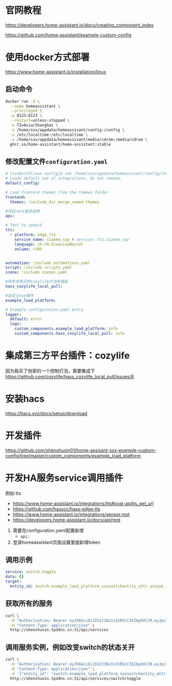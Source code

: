 # 官网教程
https://developers.home-assistant.io/docs/creating_component_index

https://github.com/home-assistant/example-custom-config

# 使用docker方式部署
https://www.home-assistant.io/installation/linux

## 启动命令
```sh
docker run -d \
  --name homeassistant \
  --privileged \
  -p 8123:8123 \
  --restart=unless-stopped \
  -e TZ=Asia/Shanghai \
  -v /home/ssx/appdata/homeassisant/config:/config \
  -v /etc/localtime:/etc/localtime \
  -v /home/ssx/appdata/homeassisant/media/cdrom:/media/cdrom \
  ghcr.io/home-assistant/home-assistant:stable
```
## 修改配置文件`configuration.yaml`
```yaml
# [ssx@archlinux config]$ cat /home/ssx/appdata/homeassisant/config/configuration.yaml 
# Loads default set of integrations. Do not remove.
default_config:

# Load frontend themes from the themes folder
frontend:
  themes: !include_dir_merge_named themes

#开启rest服务调用
api:

# Text to speech
tts:
  - platform: edge_tts
    service_name: xiaomo_say # service: tts.xiaomo_say
    language: zh-CN-XiaoxiaoNeural
    volume: +10%


automation: !include automations.yaml
script: !include scripts.yaml
scene: !include scenes.yaml

#拼多多购买的cozylife灯泡和插座
hass_cozylife_local_pull:

#自定义ssx插件
example_load_platform:

# Example configuration.yaml entry
logger:
  default: error
  logs:
    custom_components.example_load_platform: info
    custom_components.hass_cozylife_local_pull: info
```

# 集成第三方平台插件：cozylife
因为我买了他家的一个控制灯泡，需要集成下
https://github.com/cozylife/hass_cozylife_local_pull/issues/6

# 安装hacs
https://hacs.xyz/docs/setup/download

# 开发插件
https://github.com/shenshuxin01/home-assisant-ssx-example-custom-config/tree/master/custom_components/example_load_platform

# 开发HA服务service调用插件
例如 tts
- https://www.home-assistant.io/integrations/tts#post-apitts_get_url
- https://github.com/hasscc/hass-edge-tts
- https://www.home-assistant.io/integrations/sensor.rest
- https://developers.home-assistant.io/docs/api/rest

1. 需要在configuration.yaml配置新增
    - `api:`
2. 登录homeassistant页面设置里面新增token

## 调用示例
```yaml
service: switch.toggle
data: {}
target:
  entity_id: switch.example_load_platform_ssxswitchentity_attr_unique_id
```
## 获取所有的服务
<!-- -H "Authorization: Bearer <ACCESS TOKEN>" -->
```sh
curl \
  -H "Authorization: Bearer eyJhbGciOiJIUzI1NiIsInR5cCI6IkpXVCJ9.eyJpc3MiOiJlZmRiZTFhNDAzNmU0YjY2YTZiZjI1NDdmY2RlNDE1MCIsImlhdCI6MTY4NDQ3OTk2OSwiZXhwIjoxOTk5ODM5OTY5fQ.ZWDfUy705dTshZvGUSDYs2tJtAsiZlystG80Iy5ssOc" \
  -H "Content-Type: application/json" \
  http://shenshuxin.tpddns.cn:31/api/services
```

## 调用服务实例，例如改变switch的状态关开
```sh
curl \
  -H "Authorization: Bearer eyJhbGciOiJIUzI1NiIsInR5cCI6IkpXVCJ9.eyJpc3MiOiJlZmRiZTFhNDAzNmU0YjY2YTZiZjI1NDdmY2RlNDE1MCIsImlhdCI6MTY4NDQ3OTk2OSwiZXhwIjoxOTk5ODM5OTY5fQ.ZWDfUy705dTshZvGUSDYs2tJtAsiZlystG80Iy5ssOc" \
  -H "Content-Type: application/json" \
  -d '{"entity_id": "switch.example_load_platform_ssxswitchentity_attr_unique_id"}' \
  http://shenshuxin.tpddns.cn:31/api/services/switch/toggle

```

